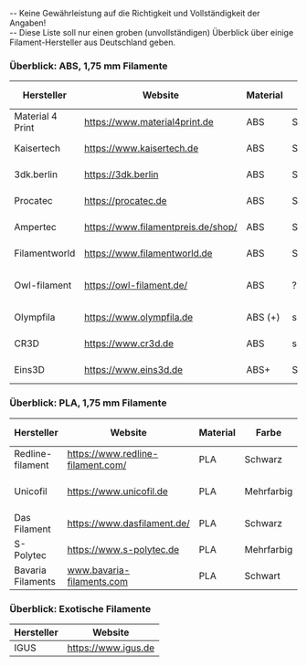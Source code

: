 -- Keine Gewährleistung auf die Richtigkeit und Vollständigkeit der Angaben!    
-- Diese Liste soll nur einen groben (unvollständigen) Überblick über einige Filament-Hersteller aus Deutschland geben.

### Überblick: ABS, 1,75 mm Filamente
Hersteller|Website|Material|Farbe|Durchmesser-Toleranz [mm]|Preis [€/kg]|Spulengröße [kg]|Firmensitz|Besonderheiten
---|---|---|---|---|---|---|---|---
Material 4 Print|https://www.material4print.de|ABS|Schwarz|+- 0,02|29,27|0,75|73066 Uhingen|
Kaisertech|https://www.kaisertech.de|ABS|Schwarz|+- 0,05|15,49|1,0|13507 Berlin  |
3dk.berlin|https://3dk.berlin|ABS|Schwarz|??|49,88|1,0|12099 Berlin |
Procatec|https://procatec.de|ABS|Schwarz|+- 0,05|21,65|1,0|58708 Menden|Refill - Rollen
Ampertec|https://www.filamentpreis.de/shop/|ABS|Schwarz|+- 0,04|40,31|1,0|82140 Olching |
Filamentworld|https://www.filamentworld.de|ABS|Schwarz|+- 0,05|24,90|1,0|89231 Neu-Ulm |
Owl-filament|https://owl-filament.de/|ABS|?|??|17,90|1,0|33442 Herzebrock Clarholz|
Olympfila|https://www.olympfila.de|ABS (+)|schwarz|+- 0,05|34,22|0,75|73066 Uhingen|
CR3D|https://www.cr3d.de|ABS|schwarz|+- 0,05|29,90|1,0|93413 Cham|
Eins3D|https://www.eins3d.de|ABS+|Schwarz|+- 0,05|17,90|1,0|04683  Belgershain|

### Überblick: PLA, 1,75 mm Filamente
Hersteller|Website|Material|Farbe|Durchmesser-Toleranz [mm]|Preis [€/kg]|Spulengröße [kg]|Firmensitz|Besonderheiten
---|---|---|---|---|---|---|---|---
Redline-filament|https://www.redline-filament.com/|PLA|Schwarz|+- 0,05|25,99|1,0|41469 Neuss|Karton - Rollen
Unicofil|https://www.unicofil.de|PLA|Mehrfarbig|+- 0,05||0,75|08626 Adorf|zwei und dreifarbiges PLA
Das Filament|https://www.dasfilament.de/|PLA|Schwarz|+- 0,05|19,94|0,80|91448 Emskirchen|Refill - Rollen
S-Polytec|https://www.s-polytec.de|PLA|Mehrfarbig|+- 0,05||0,75|47574 Goch|
Bavaria Filaments|www.bavaria-filaments.com|PLA|Schwart|+- 0,05|21,95|1,0|83395 Freilassing|Karton - Rollen (Teilweise)


### Überblick: Exotische Filamente
Hersteller|Website
---|---
IGUS|https://www.igus.de
